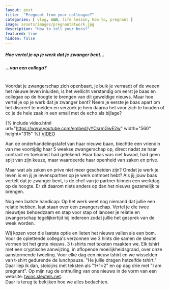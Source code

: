 ```yaml
---
layout: post
title:  "Pregnant from your colleague?"
categories: [ vlog, W&N, life lesson, how to, pregnant ]
image: assets/images/pregnantatwork.jpg
description: "How to tell your boss?"
featured: true
hidden: false
---
```


##### Hoe vertel je op je werk dat je zwanger bent...  
##### ...van een collega?
<br />
Voordat je zwangerschap zich openbaart, je buik je verraadt of de weeen het nieuwe leven inluiden, is het wellicht verstandig om eerst je baas en collegae op de hoogte te brengen van dit geweldige nieuws.  
Maar hoe vertel je op je werk dat je zwanger bent? 
Neem je eerste je baas apart om het discreet te melden en verzoek je hem daarna het voor zich te houden of cc je de hele zaak in een email met de echo als bijlage?  

{% include video.html url="https://www.youtube.com/embed/yYCsrmGwE2w" width="560" height="315" %}
[VIDEO](https://www.youtube.com/watch?v=yYCsrmGwE2w)


Aan de onderhandelingstafel van haar nieuwe baan, biechtte een vriendin van me voortijdig haar 5 weekse zwangerschap op, direct nadat ze haar contract en toekomst had getekend. Haar baas was niet kwaad, had geen spijt van zijn keuze, maar waardeerde haar openheid van zaken en prive.  

Maar wat als zaken en prive niet meer gescheiden zijn? Omdat je werk je leven is en jij je levenspartner op je werk ontmoet hebt? Als jij jouw baas vertelt dat je zwanger bent, is de chef van je partner binnen een werkdag op de hoogte. Er zit daarom niets anders op dan het nieuws gezamelijk te brengen.  

Nog een laatste handicap: Op het werk weet nog niemand dat jullie een relatie hebben, laat staan over een zwangerschap. Vertel je die twee nieuwtjes behoedzaam en stap voor stap of lanceer je relatie en zwangerschap tegelijkertijd bij iedereen zodat jullie het gesprek van de week worden.  

Wij kozen voor die laatste optie en lieten het nieuws vallen als een bom. Voor de oplettende collega's verzonnen we 3 hints die samen de sleutel vormen tot het grote nieuws. 3 t-shirts met teksten maakten we. Elk tshirt met een cryptische aanwijzing, in aflopende moeilijkheidsgraad, over onze aanstormende tweeling. Voor elke dag een nieuw tshirt en we wisselden van t-shirt gedurende de lunchpauze. "He jullie dragen hetzelfde tshirt." Daar liep ik dan, stoicijns met teksten als "1+1=2" en op dag drie met "I am pregnant". Op mijn rug de onthulling van ons nieuws in de vorm van een website: [twins.sleutels.net](https://twins.sleutels.net).  
Daar is terug te bekijken hoe we alles bedachten.  

